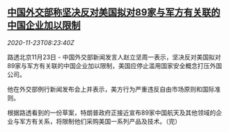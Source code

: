 <!--1606123396000-->
[中国外交部称坚决反对美国拟对89家与军方有关联的中国企业加以限制](https://cn.reuters.com/article/china-mofa-us-trade-restrictions-1123-idCNKBS2830PW)
------

<div><i>2020-11-23T08:23:40Z</i></div><p>路透北京11月23日 - 中国外交部新闻发言人赵立坚周一表示，坚决反对美国拟对89家与军方有关联的中国企业加以限制，美国应停止滥用国家安全概念打压外国公司。</p><p>他在外交部例行新闻发布会上并表示，美方行为严重违反自由市场原则和国际准则。</p><p>根据路透看到的一份草案，特朗普政府正接近宣布89家中国航天及其他领域的企业与军方有关系，将限制他们采购美国一系列产品及技术。（完）</p>
